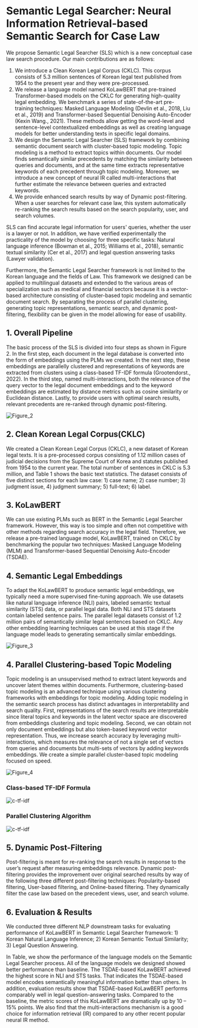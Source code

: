 # Semantic Legal Searcher: Neural Information Retrieval-based Semantic Search for Case Law

 We propose Semantic Legal Searcher (SLS) which is a new conceptual case law search procedure. Our main contributions are as follows:
 
 1) We introduce a Clean Korean Legal Corpus (CKLC). This corpus consists of 5.3 million sentences of Korean legal text published from 1954 to the present year and they were pre-processed. 
 2) We release a language model named KoLawBERT that pre-trained Transformer-based models on the CKLC for generating high-quality legal embedding. We benchmark a series of state-of-the-art pre-training techniques: Masked Language Modeling (Devlin et al., 2018, Liu et al., 2019) and Transformer-based Sequential Denoising Auto-Encoder (Kexin Wang., 2021). These methods allow getting the word-level and sentence-level contextualized embeddings as well as creating language models for better understanding texts in specific legal domains.
 3) We design the Semantic Legal Searcher (SLS) framework by combining semantic document search with cluster-based topic modeling. Topic modeling is a method to extract topics within documents. Our model finds semantically similar precedents by matching the similarity between queries and documents, and at the same time extracts representative keywords of each precedent through topic modeling. Moreover, we introduce a new concept of neural IR called multi-interactions that further estimate the relevance between queries and extracted keywords.
 4)	We provide enhanced search results by way of Dynamic post-filtering. When a user searches for relevant case law, this system automatically re-ranking the search results based on the search popularity, user, and search volumes.

 SLS can find accurate legal information for users' queries, whether the user is a lawyer or not. In addition, we have verified experimentally the practicality of the model by choosing for three specific tasks: Natural language inference (Bowman et al., 2015; Williams et al., 2018), semantic textual similarity (Cer et al., 2017) and legal question answering tasks (Lawyer validation).
 
 Furthermore, the Semantic Legal Searcher framework is not limited to the Korean language and the fields of Law. This framework we designed can be applied to multilingual datasets and extended to the various areas of specialization such as medical and financial sectors because it is a vector-based architecture consisting of cluster-based topic modeling and semantic document search. By separating the process of parallel clustering, generating topic representations, semantic search, and dynamic post-filtering, flexibility can be given in the model allowing for ease of usability.
 

 ## 1. Overall Pipeline
 
 The basic process of the SLS is divided into four steps as shown in Figure 2. In the first step, each document in the legal database is converted into the form of embeddings using the PLMs we created. In the next step, these embeddings are parallelly clustered and representations of keywords are extracted from clusters using a class-based TF-IDF formula (Grootendorst., 2022). In the third step, named multi-interactions, both the relevance of the query vector to the legal document embeddings and to the keyword embeddings are estimated by distance metrics such as cosine similarity or Euclidean distance. Lastly, to provide users with optimal search results, relevant precedents are re-ranked through dynamic post-filtering.

![Figure_2](https://user-images.githubusercontent.com/105137667/202361000-9abe0071-e5d6-4966-b168-57daaf7b11a1.jpg)

## 2. Clean Korean Legal Corpus(CKLC)
We created a Clean Korean Legal Corpus (CKLC), a new dataset of Korean legal texts. It is a pre-processed corpus consisting of 1.12 million cases of judicial decisions from the Supreme Court of Korea and statutes published from 1954 to the current year. The total number of sentences in CKLC is 5.3 million, and Table 1 shows the basic text statistics. The dataset consists of five distinct sections for each law case: 1) case name; 2) case number; 3) judgment issue, 4) judgment summary; 5) full-text; 6) label.

## 3. KoLawBERT

We can use existing PLMs such as BERT in the Semantic Legal Searcher framework. However, this way is too simple and often not competitive with other methods regarding search accuracy in the legal field. Therefore, we release a pre-trained language model, KoLawBERT, trained on CKLC by benchmarking the popular two techniques: Masked Language Modeling (MLM) and Transformer-based Sequential Denoising Auto-Encoder (TSDAE).

## 4. Semantic Legal Embeddings

To adapt the KoLawBERT to produce semantic legal embeddings, we typically need a more supervised fine-tuning approach. We use datasets like natural language inference (NLI) pairs, labeled semantic textual similarity (STS) data, or parallel legal data. Both NLI and STS datasets contain labeled sentence pairs. The parallel legal datasets consist of 1.2 million pairs of semantically similar legal sentences based on CKLC. Any other embedding learning techniques can be used at this stage if the language model leads to generating semantically similar embeddings. 

![Figure_3](https://user-images.githubusercontent.com/105137667/202361435-1c196824-7a26-48c5-b8e2-0d290d358904.jpg)


## 4. Parallel Clustering-based Topic Modeling

 Topic modeling is an unsupervised method to extract latent keywords and uncover latent themes within documents. Furthermore, clustering-based topic modeling is an advanced technique using various clustering frameworks with embeddings for topic modeling. Adding topic modeling in the semantic search process has distinct advantages in interpretability and search quality. First, representations of the search results are interpretable since literal topics and keywords in the latent vector space are discovered from embeddings clustering and topic modeling. Second, we can obtain not only document embeddings but also token-based keyword vector representation. Thus, we increase search accuracy by leveraging multi-interactions, which measures the relevance of not a single set of vectors from queries and documents but multi-sets of vectors by adding keywords embeddings. We create a simple parallel cluster-based topic modeling focused on speed.
 
![Figure_4](https://user-images.githubusercontent.com/105137667/202361557-69be0331-5558-4212-9d2c-00922aef87cb.jpg)

### Class-based TF-IDF Formula

![c-tf-idf](https://user-images.githubusercontent.com/105137667/202361719-507a6848-6ef3-4a95-a0cd-3e1c2b51429f.jpg)
 

### Parallel Clustering Algorithm

![c-tf-idf](https://user-images.githubusercontent.com/105137667/202361735-435e330a-9b2f-4c84-8c19-4c514220b3c4.jpg)

## 5. Dynamic Post-Filtering
 Post-filtering is meant for re-ranking the search results in response to the user’s request after measuring embeddings relevance. Dynamic post-filtering provides the improvement over original searched results by way of the following three different post-filtering techniques: Popularity-based filtering, User-based filtering, and Online-based filtering. They dynamically filter the case law based on the precedent views, user, and search volume.
 

## 6. Evaluation & Results

We conducted three different NLP downstream tasks for evaluating performance of KoLawBERT in Semantic Legal Searcher framework: 1) Korean Natural Language Inference; 2) Korean Semantic Textual Similarity; 3) Legal Question Answering.

 In Table, we show the performance of the language models on the Semantic Legal Searcher process. All of the language models we designed showed better performance than baseline. The TSDAE-based KoLawBERT achieved the highest score in NLI and STS tasks. That indicates the TSDAE-based model encodes semantically meaningful information better than others. In addition, evaluation results show that TSDAE-based KoLawBERT performs comparably well in legal question-answering tasks. Compared to the baseline, the metric scores of this KoLawBERT are dramatically up by 10 – 15% points. We also find that the multi-interactions mechanism is a good choice for information retrieval (IR) compared to any other recent popular neural IR method.
